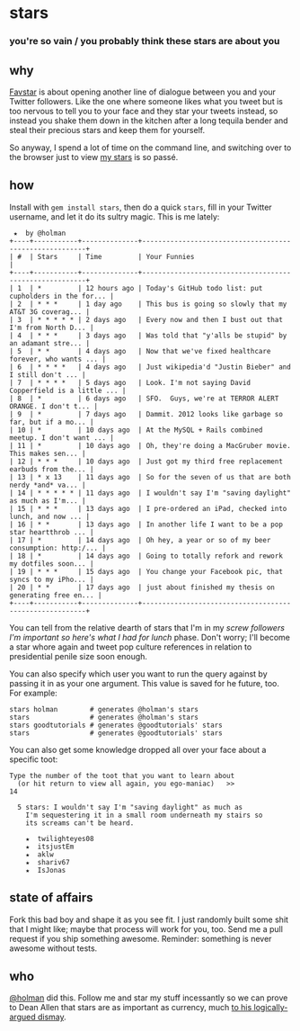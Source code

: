 # stars
### you're so vain / you probably think these stars are about you

## why

[Favstar](http://favstar.fm) is about opening another line of dialogue between you and your Twitter followers. Like the one where someone likes what you tweet but is too nervous to tell you to your face and they star your tweets instead, so instead you shake them down in the kitchen after a long tequila bender and steal their precious stars and keep them for yourself.

So anyway, I spend a lot of time on the command line, and switching over to the browser just to view [my stars](http://favstar.fm/users/holman) is so passé.

## how

Install with `gem install stars`, then do a quick `stars`, fill in your Twitter username, and let it do its sultry magic. This is me lately:

     ★  by @holman
    +----+-----------+--------------+--------------------------------------------------------+
    | #  | Stars     | Time         | Your Funnies                                           |
    +----+-----------+--------------+--------------------------------------------------------+
    | 1  | *         | 12 hours ago | Today's GitHub todo list: put cupholders in the for... |
    | 2  | * * *     | 1 day ago    | This bus is going so slowly that my AT&T 3G coverag... |
    | 3  | * * * * * | 2 days ago   | Every now and then I bust out that I'm from North D... |
    | 4  | * * *     | 3 days ago   | Was told that "y'alls be stupid" by an adamant stre... |
    | 5  | * *       | 4 days ago   | Now that we've fixed healthcare forever, who wants ... |
    | 6  | * * * *   | 4 days ago   | Just wikipedia'd "Justin Bieber" and I still don't ... |
    | 7  | * * * *   | 5 days ago   | Look. I'm not saying David Copperfield is a little ... |
    | 8  | *         | 6 days ago   | SFO.  Guys, we're at TERROR ALERT ORANGE. I don't t... |
    | 9  | *         | 7 days ago   | Dammit. 2012 looks like garbage so far, but if a mo... |
    | 10 | *         | 10 days ago  | At the MySQL + Rails combined meetup. I don't want ... |
    | 11 | *         | 10 days ago  | Oh, they're doing a MacGruber movie. This makes sen... |
    | 12 | * * *     | 10 days ago  | Just got my third free replacement earbuds from the... |
    | 13 | * x 13    | 11 days ago  | So for the seven of us that are both nerdy *and* va... |
    | 14 | * * * * * | 11 days ago  | I wouldn't say I'm "saving daylight" as much as I'm... |
    | 15 | * * *     | 13 days ago  | I pre-ordered an iPad, checked into lunch, and now ... |
    | 16 | * *       | 13 days ago  | In another life I want to be a pop star heartthrob ... |
    | 17 | *         | 14 days ago  | Oh hey, a year or so of my beer consumption: http:/... |
    | 18 | *         | 14 days ago  | Going to totally refork and rework my dotfiles soon... |
    | 19 | * * *     | 15 days ago  | You change your Facebook pic, that syncs to my iPho... |
    | 20 | * *       | 17 days ago  | just about finished my thesis on generating free en... |
    +----+-----------+--------------+--------------------------------------------------------+


You can tell from the relative dearth of stars that I'm in my *screw followers I'm important so here's what I had for lunch* phase. Don't worry; I'll become a star whore again and tweet pop culture references in relation to presidential penile size soon enough.

You can also specify which user you want to run the query against by passing it in as your one argument. This value is saved for he future, too. For example:

    stars holman        # generates @holman's stars
    stars               # generates @holman's stars
    stars goodtutorials # generates @goodtutorials' stars
    stars               # generates @goodtutorials' stars

You can also get some knowledge dropped all over your face about a specific toot:

	Type the number of the toot that you want to learn about
	  (or hit return to view all again, you ego-maniac)   >>
	14

	  5 stars: I wouldn't say I'm "saving daylight" as much as
	    I'm sequestering it in a small room underneath my stairs so
	    its screams can't be heard.
    
	    ★  twilighteyes08
	    ★  itsjustEm
	    ★  aklw
	    ★  shariv67
	    ★  IsJonas


## state of affairs

Fork this bad boy and shape it as you see fit. I just randomly built some shit that I might like; maybe that process will work for you, too. Send me a pull request if you ship something awesome. Reminder: something is never awesome without tests.

## who

[@holman](http://twitter.com/holman) did this. Follow me and star my stuff incessantly so we can prove to Dean Allen that stars are as important as currency, much [to his logically-argued dismay](http://favrd.textism.com/).